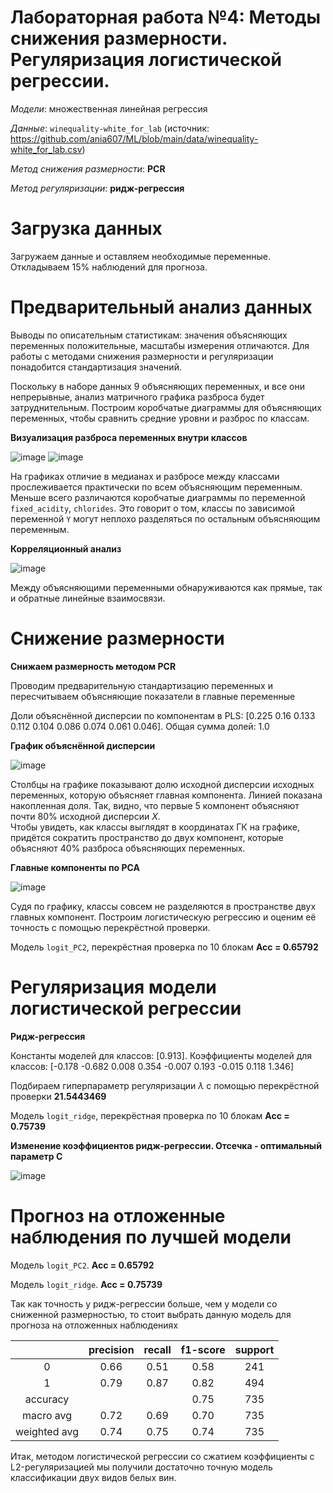 # Лабораторная работа №4: Методы снижения размерности. Регуляризация логистической регрессии.

_Модели_: множественная линейная регрессия

_Данные_: `winequality-white_for_lab` (источник: https://github.com/ania607/ML/blob/main/data/winequality-white_for_lab.csv)

_Метод снижения размерности_: **PCR**

_Метод регуляризации_: **ридж\-регрессия**

# Загрузка данных

Загружаем данные и оставляем необходимые переменные. Откладываем 15% наблюдений для прогноза.

# Предварительный анализ данных

Выводы по описательным статистикам: значения объясняющих переменных положительные, масштабы измерения отличаются. Для работы с методами снижения размерности и регуляризации понадобится стандартизация значений.   

Поскольку в наборе данных 9 объясняющих переменных, и все они непрерывные, анализ матричного графика разброса будет затруднительным. Построим коробчатые диаграммы для объясняющих переменных, чтобы сравнить средние уровни и разброс по классам.  

**Визуализация разброса переменных внутри классов**

![image](https://user-images.githubusercontent.com/50529632/199736388-96b1dc4b-c98d-426d-92e0-46ebf7af5a0d.png)
![image](https://user-images.githubusercontent.com/50529632/199736454-b2eadabd-fe8b-41ec-9e43-ff49fffb595a.png)

На графиках отличие в медианах и разбросе между классами прослеживается практически по всем объясняющим переменным. Меньше всего различаются коробчатые диаграммы по переменной `fixed_acidity`, `chlorides`. Это говорит о том, классы по зависимой переменной `Y` могут неплохо разделяться по остальным объясняющим переменным.  

**Корреляционный анализ**

![image](https://user-images.githubusercontent.com/50529632/199736652-4e8fc369-1198-40f1-86f1-0346bd3a3f4e.png)

Между объясняющими переменными обнаруживаются как прямые, так и обратные линейные взаимосвязи.

# Снижение размерности

**Снижаем размерность методом PCR**

Проводим предварительную стандартизацию переменных и пересчитываем объясняющие показатели в главные переменные

Доли объяснённой дисперсии по компонентам в PLS:
[0.225 0.16  0.133 0.112 0.104 0.086 0.074 0.061 0.046].
Общая сумма долей: 1.0

**График объяснённой дисперсии**

![image](https://user-images.githubusercontent.com/50529632/199738586-a2f0213a-8685-4467-a865-058a83606f49.png)

Столбцы на графике показывают долю исходной дисперсии исходных переменных, которую объясняет главная компонента. Линией показана накопленная доля. Так, видно, что первые 5 компонент объясняют почти 80% исходной дисперсии $X$.   
Чтобы увидеть, как классы выглядят в координатах ГК на графике, придётся сократить пространство до двух компонент, которые объясняют 40% разброса объясняющих переменных.  


**Главные компоненты по PCA**

![image](https://user-images.githubusercontent.com/50529632/199738832-3b68ff75-0294-4e10-8c97-9b76a1aa03ef.png)

Судя по графику, классы совсем не разделяются в пространстве двух главных компонент. Построим логистическую регрессию и оценим её точность с помощью перекрёстной проверки.

Модель `logit_PC2`, перекрёстная проверка по 10 блокам
**Acc = 0.65792**

# Регуляризация модели логистической регрессии

**Ридж-регрессия**

Константы моделей для классов:
[0.913]. 
Коэффициенты моделей для классов:
[-0.178 -0.682  0.008  0.354 -0.007  0.193 -0.015  0.118  1.346]

Подбираем гиперпараметр регуляризации $\lambda$ с помощью перекрёстной проверки **21.5443469**

Модель `logit_ridge`, перекрёстная проверка по 10 блокам
**Acc = 0.75739**

**Изменение коэффициентов ридж-регрессии. Отсечка - оптимальный параметр C**

![image](https://user-images.githubusercontent.com/50529632/199791585-ec707c49-dd05-4334-9a9b-dca0ceb8a6ac.png)

# Прогноз на отложенные наблюдения по лучшей модели

Модель `logit_PC2`. **Acc = 0.65792**

Модель `logit_ridge`. **Acc = 0.75739**

Так как точность у ридж-регрессии больше, чем у модели со сниженной размерностью, то стоит выбрать данную модель для прогноза на отложенных наблюдениях

| | precision | recall | f1-score | support |
| :---: |     :---:      | :---: | :---: | :---: |
| 0 | 0.66 | 0.51 | 0.58 | 241 |
| 1 | 0.79 | 0.87 | 0.82 | 494 |
| accuracy | | | 0.75 | 735 |
| macro avg| 0.72 | 0.69 | 0.70 | 735 |
| weighted avg | 0.74 | 0.75 | 0.74 | 735 |

Итак, методом логистической регрессии со сжатием коэффициенты с L2-регуляризацией мы получили достаточно точную модель классификации двух видов белых вин.  
 

